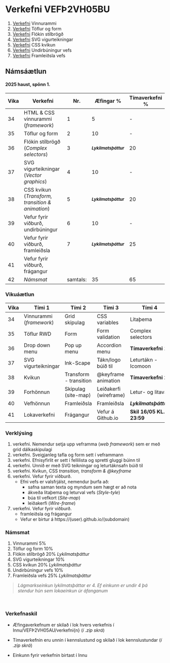 #  Verkefni VEFÞ2VH05BU

1. [Verkefni](Verkefni-1/) Vinnurammi 
2. [Verkefni](Verkefni-2/) Töflur og form
3. [Verkefni](Verkefni-3/) Flókin stílbrögð
4. [Verkefni](Verkefni-4/) SVG vigurteikningar
5. [Verkefni](Verkefni-5/) CSS kvikun
6. [Verkefni](Verkefni-6/) Undirbúningur vefs
7. [Verkefni](Verkefni-7/) Framleiðsla vefs

## Námsáætlun

#### 2025 haust, spönn 1.

| Vika  | Verkefni  | Nr. | Æfingar % | Tímaverkefni % |
|---|---|---|---|---|
| 34 | HTML & CSS vinnurammi (_framework_)  | 1 | 5 | - |
| 35 | Töflur og form  | 2 |  10 | - |  
| 36 | Flókin stílbrögð (_Complex selectors_) | 3 | <sub> **_Lykilmatsþáttur_** </sub>  | 20 |
| 37 | SVG vigurteikningar (_Vector graphics_) | 4 | 10 | - |
| 38 | CSS kvikun (_Transform, transition & animation_) | 5 |  <sub> **_Lykilmatsþáttur_** </sub>  | 20 |
| 39 | Vefur fyrir viðburð, undirbúningur | 6 | 10 | -  |
| 40 | Vefur fyrir viðburð, framleiðsla | 7 | <sub> **_Lykilmatsþáttur_** </sub>  | 25  |
| 41 | Vefur fyrir viðburð, frágangur |  |  |  |
| 42 | _Námsmat_ | samtals:  | 35 | 65 |

### Vikuáætlun

| Vika | Tími 1  | Tími 2 | Tími 3 | Tími 4 | 
| --- | --- | --- | --- | --- | 
| 34 | Vinnurammi (_framework_) | Grid skipulag | CSS variables | Litaþema | 
| 35 | Töflur RWD | Form | Form validation | Complex selectors |
| 36 |  Drop down menu | Pop up menu | Accordion menu | **Tímaverkefni 1** |  
| 37 | SVG vigurteikningar | Ink-Scape | Tákn/logo búið til | Leturtákn - Icomoon | 
| 38 | Kvikun | Transform - transition | @keyframe animation | **Tímaverkefni 2** |
| 39 | Forhönnun | Skipulag (site-map) | Leiðakerfi (wireframe) | Letur- og litaval |
| 40 | Vefhönnun | Framleiðsla | Framleiðsla |  **_Lykilmatsþáttur_** |  
| 41 | Lokaverkefni |Frágangur | Vefur á Github.io | **Skil 16/05 KL. 23:59** | 

### Verklýsing

1. verkefni. Nemendur setja upp veframma (_web framework_) sem er með grid dálkaskipulagi
1. verkefni. Sveigjanleg tafla og form sett í veframmann
1. verkefni. Efnisyfirlit er sett í fellilista og spretti gluggi búinn til 
1. verkefni. Unnið er með SVG teikningar og leturtáknsafn búið til 
1. verkefni. Kvikun, CSS _transition, transform & @keyframe_ 
1. verkefni. Vefur fyrir viðburð. 
   * Efni vefs er valsfrjálst, nemendur þurfa að:
      * safna saman texta og myndum sem hægt er að nota
      * ákveða litaþema og leturval vefs (_Style-tyle_)
      * búa til vefkort (_Site-map_) 
      * leiðakerfi (_Wire-frame_)
1. verkefni. Vefur fyrir viðburð. 
      * framleiðsla og frágangur
      * Vefur er birtur á https://(user).github.io/(subdomain)

 ### Námsmat

1. Vinnurammi 5%
2. Töflur og form 10% 
3. Flókin stílbrögð 20% _Lykilmatsþáttur_
4. SVG vigurteikningar 10%
5. CSS kvikun 20% _Lykilmatsþáttur_ 
6. Undirbúningur vefs 10% 
7. Framleiðsla vefs 25% _Lykilmatsþáttur_

> _Lágmarkseinkun lykilmatsþáttar er 4. Ef einkunn er undir 4 þá stendur hún sem lokaeinkun úr áfanganum_

<p>&nbsp;</p>

### Verkefnaskil 

-  Æfingaverkefnum er skilað í lok hvers verkefnis í Innu/VEFÞ2VH05AU/verkefni{n} (_í .zip skrá_)

-  Tímaverkefnin eru unnin í kennslustund og skilað í lok kennslustundar (_í .zip skrá_) 

-  Einkunn fyrir verkefnin birtast í Innu
   
